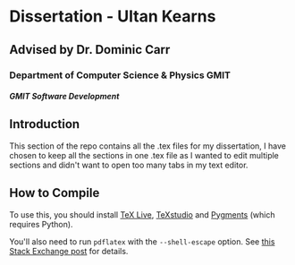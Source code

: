 # Dissertation - Ultan Kearns
## Advised by Dr. Dominic Carr
### Department of Computer Science & Physics GMIT
##### GMIT Software Development

## Introduction

This section of the repo contains all the .tex files for my dissertation, I have chosen to keep all the sections in one .tex file as I wanted to edit multiple sections and didn't want to open too many tabs in my text editor.

## How to Compile

To use this, you should install [TeX Live](https://www.tug.org/texlive/), [TeXstudio](http://www.texstudio.org/) and [Pygments](http://pygments.org/download/) (which requires Python).

You'll also need to run ```pdflatex``` with the ```--shell-escape``` option.
See [this Stack Exchange post](http://tex.stackexchange.com/questions/99475/how-to-invoke-latex-with-the-shell-escape-flag-in-texmakerx) for details.
